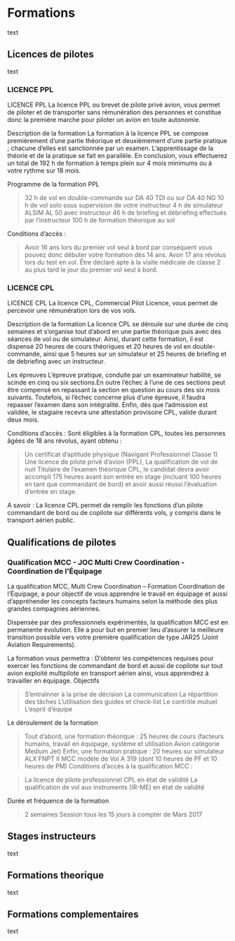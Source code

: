 # Formations

text
## Licences de pilotes

text 

### LICENCE PPL

LICENCE PPL
La licence PPL ou brevet de pilote privé avion, vous permet de piloter et de transporter sans rémunération des personnes et constitue donc la première marche pour piloter un avion en toute autonomie.

Description de la formation
La formation à la licence PPL se compose premièrement  d’une partie théorique et deuxièmement d’une partie pratique ; chacune d’elles est sanctionnée par un examen. L’apprentissage de la théorie et de la pratique se fait en parallèle.
En conclusion, vous effectuerez un total de 192 h de formation à temps plein sur 4 mois minimums ou à votre rythme sur 18 mois.

Programme de la formation PPL
> 32 h de vol en double-commande sur DA 40 TDI ou sur DA 40 NG
> 10 h de vol solo sous supervision de votre instructeur
> 4 h de simulateur ALSIM AL 50 avec instructeur
> 46 h de briefing et débriefing effectués par l’instructeur
> 100 h de formation théorique au sol

Conditions d’accès :
> Avoir 16 ans lors du premier vol seul à bord par conséquent vous pouvez donc débuter votre formation dès 14 ans.
> Avoir 17 ans révolus lors du test en vol.
> Être déclaré apte à la visite médicale de classe 2 au plus tard le jour du premier vol seul à bord.

### LICENCE CPL

LICENCE CPL
La licence CPL, Commercial Pilot Licence, vous permet de percevoir une rémunération lors de vos vols.

Description de la formation
La licence CPL se déroule sur une durée de cinq semaines et s’organise tout d’abord en une partie théorique puis avec des séances de vol ou de simulateur. Ainsi, durant cette formation, il est dispensé 20 heures de cours théoriques et 20 heures de vol en double-commande, ainsi que 5 heures sur un simulateur et 25 heures de briefing et de debriefing avec un instructeur.

Les épreuves
L’épreuve pratique, conduite par un examinateur habilité, se scinde en cinq ou six sections.En outre l’échec à l’une de ces sections peut être compensé en repassant la section en question au cours des six mois suivants. Toutefois, si l’échec concerne plus d’une épreuve, il faudra repasser l’examen dans son intégralité. Enfin, dès que l’admission est validée, le stagiaire recevra une attestation provisoire CPL, valide durant deux mois.

Conditions d’accès :
Sont éligibles à la formation CPL, toutes les personnes âgées de 18 ans révolus, ayant obtenu :
> Un certificat d’aptitude physique (Navigant Professionnel Classe 1)
> Une licence de pilote privé d’avion (PPL),
> La qualification de vol de nuit
> Titulaire de l’examen théorique CPL, le candidat devra avoir accompli 175 heures avant son entrée en stage (incluant 100 heures en tant que commandant de bord) et avoir aussi réussi l’évaluation d’entrée en stage.

A savoir :
La licence CPL permet de remplir les fonctions d’un pilote commandant de bord ou de copilote sur différents vols, y compris dans le transport aérien public.


## Qualifications de pilotes

### Qualification MCC - JOC Multi Crew Coordination - Coordination de l’Équipage


La qualification MCC, Multi Crew Coordination – Formation Coordination de l’Équipage, a pour objectif de vous apprendre le travail en équipage et aussi d’appréhender les concepts facteurs humains selon la méthode des plus grandes compagnies aériennes.

Dispensée par des professionnels expérimentés, la qualification MCC est en permanente évolution. Elle a pour but en premier lieu d’assurer la meilleure transition possible vers votre première qualification de type JAR25 (Joint Aviation Requirements).

La formation vous permettra :
D’obtenir les compétences requises pour exercer les fonctions de commandant de bord et aussi de copilote sur tout avion exploité multipilote en transport aérien ainsi, vous apprendrez à travailler en équipage.
Objectifs

> S’entraînner à la prise de décision
> La communication
> La répartition des tâches
> L’utilisation des guides et check-list
> Le contrôle mutuel
> L’esprit d’équipe

Le déroulement de la formation
> Tout d’abord, une formation théorique : 25 heures de cours (facteurs humains, travail en équipage, système et utilisation Avion catégorie Medium Jet)
> Enfin, une formation pratique : 20 heures sur simulateur ALX FNPT II MCC modèle de Vol A 319 (dont 10 heures de PF et 10 heures de PM)
Conditions d’accès à la qualification MCC :

> La licence de pilote professionnel CPL en état de validité
> La qualification de vol aux instruments (IR-ME) en état de validité

Durée et fréquence de la formation
> 2 semaines
> Session tous les 15 jours à compter de Mars 2017


## Stages instructeurs

text

## Formations theorique

text

## Formations complementaires

text